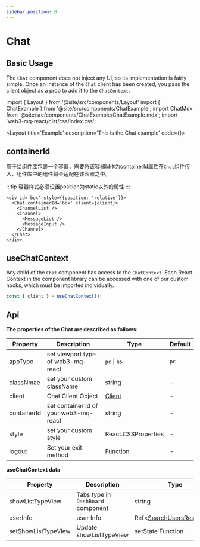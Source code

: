 ```yaml
---
sidebar_position: 0
---
```


# Chat

## Basic Usage

The `Chat` component does not inject any UI, so its implementation is fairly simple. Once an instance of the `Chat` client has been created, you pass the client object as a prop to add it to the `ChatContext`.

import { Layout } from '@site/src/components/Layout'
import { ChatExample } from '@site/src/components/ChatExample';
import ChatMdx from '@site/src/components/ChatExample/ChatExample.mdx';
import 'web3-mq-react/dist/css/index.css';

<Layout
title='Example'
description='This is the Chat example'
code={<ChatMdx />}>
<ChatExample />
</Layout>

## containerId

用于给组件库包裹一个容器，需要将该容器Id作为containerId属性在`Chat`组件传入，组件库中的组件将会适配在该容器之中。

:::tip
  容器样式必须设置position为static以外的属性
:::

```tsx
<div id='box' style={{position: 'relative'}}>
  <Chat containerId='box' client={client}>
    <ChannelList />
    <Channel>
      <MessageList />
      <MessageInput />
    </Channel>
  </Chat>
</div>
```

## useChatContext

Any child of the `Chat` component has access to the `ChatContext`. Each React Context in the component library can be accessed with one of our custom hooks, which must be imported individually.

```ts
const { client } = useChatContext();
```

## Api

**The properties of the Chat are described as follows:**

| Property    | Description                            | Type                                      | Default |
| ----------- | -------------------------------------- | ----------------------------------------- | ------- |
| appType     | set viewport type of web3-mq-react     | `pc` \| `h5`                              |  `pc`   |
| classNmae   | set your custom className              | string                                    |   -     |
| client      | Chat Client Object                     | [Client](/docs/Web3MQ-SDK/JS-SDK/client/) |   -     |
| containerId | set container Id of your web3-mq-react | string                                    |   -     |
| style       | set your custom style                  | React.CSSProperties                       |   -     |
| logout      | Set your exit method                   | Function                                  |   -     |

**useChatContext data**

| Property             | Description                                      | Type                                      | Default |
| -------------------- | ------------------------------------------------ | ----------------------------------------- | ------- |
| showListTypeView     | Tabs type in `DashBoard` component               | string                                    | 'room'  |
| userInfo             | user Info   | Ref<[SearchUsersResponse](/docs/Web3MQ-SDK/JS-SDK/types/#searchusersresponse)> |  -      |
| setShowListTypeView  | Update showListTypeView                          | setState Function                         |  -      |

